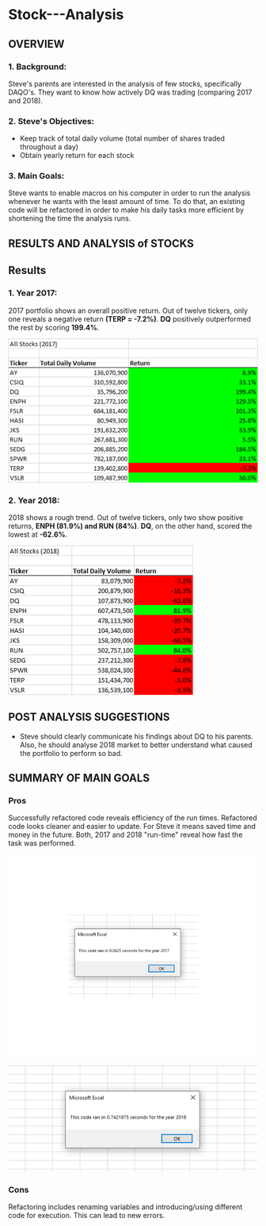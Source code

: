 # Stock---Analysis
## OVERVIEW
### 1. Background: 
Steve's parents are interested in the analysis of few stocks, specifically DAQO's. They want to know how actively DQ was trading (comparing 2017 and 2018).    
  
### 2. Steve's Objectives:
- Keep track of total daily volume (total number of shares traded throughout a day)
- Obtain yearly return for each stock
 
### 3. Main Goals:
Steve wants to enable macros on his computer in order to run the analysis whenever he wants with the least amount of time.  To do that, an existing code will be refactored in order to make his daily tasks more efficient by shortening the time the analysis runs.

## RESULTS AND ANALYSIS of STOCKS
## Results
### 1. Year 2017:
2017 portfolio shows an overall positive return. Out of twelve tickers, only one reveals a negative return **(TERP = -7.2%)**.  **DQ** positively outperformed the rest by scoring **199.4%**.

![](VBA_Challenge_AllStocks2017.png)

### 2. Year 2018:
2018 shows a rough trend. Out of twelve tickers, only two show positive returns, **ENPH (81.9%) and RUN (84%)**.  **DQ**, on the other hand, scored the lowest at **-62.6%**.

![](VBA_Challenge_All%20Stocks2018.png)

## POST ANALYSIS SUGGESTIONS
- Steve should clearly communicate his findings about DQ to his parents.  Also, he should analyse 2018 market to better understand what caused the portfolio to perform so bad.

## SUMMARY OF MAIN GOALS
### Pros
Successfully refactored code reveals efficiency of the run times.  Refactored code looks cleaner and easier to update.  For Steve it means saved time and money in the future.  Both, 2017 and 2018 "run-time" reveal how fast the task was performed.

![](VBA_Challenge_2017(2).png)

![](VBA_Challenge_2018.png)

### Cons
Refactoring includes renaming variables and introducing/using different code for execution.  This can lead to new errors.

 
